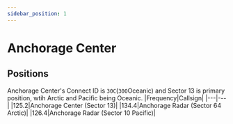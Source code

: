 ```yaml
---
sidebar_position: 1
---
```

# Anchorage Center

## Positions
Anchorage Center's Connect ID is ```30C```(```30O```Oceanic) and Sector 13 is primary position, wtih Arctic and Pacific being Oceanic.
|Frequency|Callsign|
|---|---|
|125.2|Anchorage Center (Sector 13)|
|134.4|Anchorage Radar (Sector 64 Arctic)|
|126.4|Anchorage Radar (Sector 10 Pacific)|